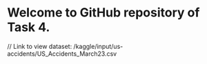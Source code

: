 # Welcome to GitHub repository of Task 4. 
// Link to view dataset: /kaggle/input/us-accidents/US_Accidents_March23.csv
